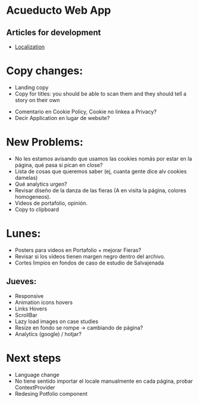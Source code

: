 # Acueducto Web App

## Articles for development
- [Localization](https://medium.com/@isaachinman/creating-localised-nextjs-apps-with-next-i18next-f01d5e610307)

# Copy changes:
- Landing copy
- Copy for titles: you should be able to scan them and they should tell a story on their own
* Comentario en Cookie Policy, Cookie no linkea a Privacy?
* Decir Application en lugar de website?

# New Problems:
- No les estamos avisando que usamos las cookies nomás por estar en la página, qué pasa si pican en close?
- Lista de cosas que queremos saber (ej, cuanta gente dice alv cookies damelas)
- Qué analytics urgen?
- Revisar diseño de la danza de las fieras (A en visita la página, colores homogeneos).
- Videos de portafolio, opinión. 
- Copy to clipboard

# Lunes:
- Posters para videos en Portafolio + mejorar Fieras?
- Revisar si los videos tienen margen negro dentro del archivo. 
- Cortes limpios en fondos de caso de estudio de Salvajenada

## Jueves: 
- Responsive
- Animation icons hovers
- Links Hovers
- ScrollBar
- Lazy load images on case studies
- Resize en fondo se rompe -> cambiando de página?
- Analytics (google) / hotjar? 

# Next steps
- Language change
- No tiene sentido importar el locale manualmente en cada página, probar ContextProvider
- Redesing Potfolio component
